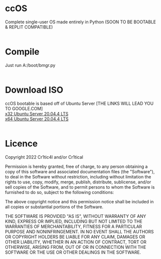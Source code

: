 # ccOS
Complete single-user OS made entirely in Python (SOON TO BE BOOTABLE & REPLIT COMPATIBLE)
<br />
<br />
# Compile
Just run A:/boot/bmgr.py
<br />
<br />
# Download ISO
ccOS bootable is based off of Ubuntu Server [THE LINKS WILL LEAD YOU TO GOOGLE.COM]<br />
[x32 Ubuntu Server 20.04.4 LTS](https://www.google.com)<br />
[x64 Ubuntu Server 20.04.4 LTS](https://www.google.com)
<br />
<br />
# Licence
Copyright 2022 Cr1tic4l and/or Cr1tical

Permission is hereby granted, free of charge, to any person obtaining a copy of this software and associated documentation files (the "Software"), to deal in the Software without restriction, including without limitation the rights to use, copy, modify, merge, publish, distribute, sublicense, and/or sell copies of the Software, and to permit persons to whom the Software is furnished to do so, subject to the following conditions:

The above copyright notice and this permission notice shall be included in all copies or substantial portions of the Software.

THE SOFTWARE IS PROVIDED "AS IS", WITHOUT WARRANTY OF ANY KIND, EXPRESS OR IMPLIED, INCLUDING BUT NOT LIMITED TO THE WARRANTIES OF MERCHANTABILITY, FITNESS FOR A PARTICULAR PURPOSE AND NONINFRINGEMENT. IN NO EVENT SHALL THE AUTHORS OR COPYRIGHT HOLDERS BE LIABLE FOR ANY CLAIM, DAMAGES OR OTHER LIABILITY, WHETHER IN AN ACTION OF CONTRACT, TORT OR OTHERWISE, ARISING FROM, OUT OF OR IN CONNECTION WITH THE SOFTWARE OR THE USE OR OTHER DEALINGS IN THE SOFTWARE.


